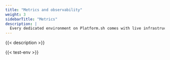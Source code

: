 ```yaml
---
title: "Metrics and observability"
weight: 3
sidebarTitle: "Metrics"
description: |
  Every dedicated environment on Platform.sh comes with live infrastructure metrics, which provide an overview of that environment's resource usage. 
---
```


{{< description >}}

{{< test-env >}}

